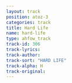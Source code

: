```yaml
---
layout: track
position: atoz-3
categories: track
title: Hard Life
name: hard-life
type: ahfow_track
track-id: 306
track-lyrics: 
track-author: 
track-sort: "HARD LIFE"
track-alpha: H
track-original: 
---
```

